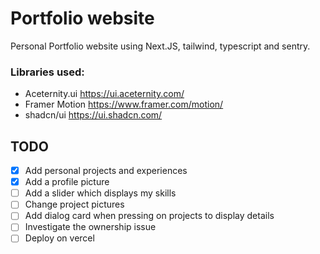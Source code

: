 # Portfolio website
Personal Portfolio website using Next.JS, tailwind, typescript and sentry.
### Libraries used:
- Aceternity.ui https://ui.aceternity.com/
- Framer Motion https://www.framer.com/motion/
- shadcn/ui https://ui.shadcn.com/
## TODO
- [x] Add personal projects and experiences
- [x] Add a profile picture
- [ ] Add a slider which displays my skills
- [ ] Change project pictures
- [ ] Add dialog card when pressing on projects to display details
- [ ] Investigate the ownership issue
- [ ] Deploy on vercel